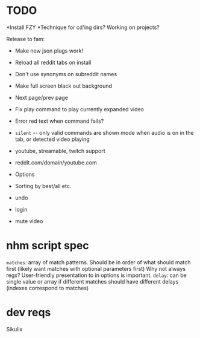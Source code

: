 TODO
===
*Install FZY
*Technique for cd'ing dirs? Working on projects?

Release to fam:

* Make new json plugs work!
* Reload all reddit tabs on install
* Don't use synonyms on subreddit names
* Make full screen black out background
* Next page/prev page
* Fix play command to play currently expanded video
* Error red text when command fails?
* `silent` -- only valid commands are shown mode when audio is on in the tab, or detected video playing
* youtube, streamable, twitch support


* reddit.com/domain/youtube.com
* Options
* Sorting by best/all etc.
* undo
* login
* mute video

nhm script spec
===
`matches`: array of match patterns.
	Should be in order of what should match first (likely want matches with optional parameters first)
 Why not always regx? User-friendly presentation to in options is important.
`delay`: can be single value or array if different matches should have different delays (indexes correspond to matches)

dev reqs
===
Sikulix
